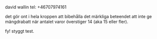 david wallin
tel: +46707974161

det gör ont i hela kroppen att bibehålla det märkliga
beteendet att inte ge mängdrabatt när antalet varor
överstiger 14 (aka 15 eller fler).

fy! styggt test.